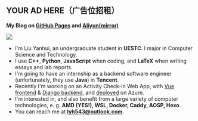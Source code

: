 ## **YOUR AD HERE**（广告位招租）

**My Blog on [GitHub Pages](https://lyh543.github.io/) and [Aliyun(mirror)](https://blog.lyh543.cn/)**

<div>
<div>
<img  src="https://github-readme-stats.vercel.app/api?username=lyh543&show_icons=true&locale=en"/>
<!-- <img  src="https://github-readme-stats.vercel.app/api/top-langs?username=lyh543&show_icons=true&locale=en&layout=compact"/> -->
</div>
</div>

* I'm Liu Yanhui, an undergraduate student in **UESTC**. I major in Computer Science and Technology.
* I use **C++**, **Python**, **JavaScript** when coding, and **LaTeX** when writing essays and lab reports.
* I'm going to have an internship as a backend software engineer (unfortunately, they use **Java**) in **Tencent**.
* Recently I'm working on an Activity Check-in Web App, with [Vue frontend](https://github.com/uestc-msc/uestcmsc_webapp_frontend) & [Django backend](https://github.com/uestc-msc/uestcmsc_webapp_backend), and [deployed](https://app-dev.uestc-msc.com) on Azure.
* I'm interested in, and also benefit from a large variety of computer technologies, e. g. **AMD (YES!), WSL, Docker, Caddy, AOSP, Hexo**.
* You can reach me at **lyh543@outlook.com**.
